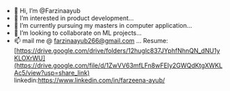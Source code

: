 - 👋 Hi, I’m @Farzinaayub
- 👀 I’m interested in product development...
- 🌱 I’m currently pursuing my masters in computer application...
- 💞️ I’m looking to collaborate on ML projects...
- 📫 mail me @ farzinaayub266@gmail.com ...
Resume:[https://drive.google.com/drive/folders/12huglc837JYphfNhnQN_dNU1yKLOXrWU](https://drive.google.com/file/d/1ZwVV63mfLFn8wFEIy2GWQdKtgXWKLAc5/view?usp=share_link)
linkedin:https://www.linkedin.com/in/farzeena-ayub/

